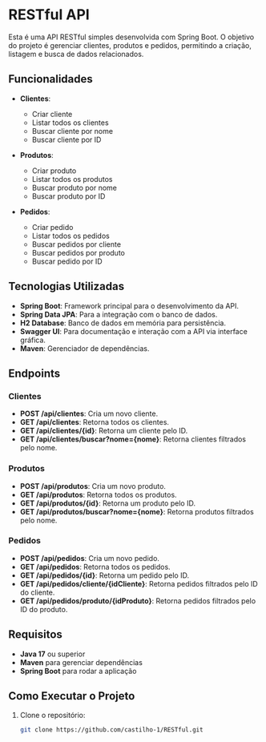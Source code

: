 # RESTful API

Esta é uma API RESTful simples desenvolvida com Spring Boot. O objetivo do projeto é gerenciar clientes, produtos e pedidos, permitindo a criação, listagem e busca de dados relacionados.

## Funcionalidades

- **Clientes**:
  - Criar cliente
  - Listar todos os clientes
  - Buscar cliente por nome
  - Buscar cliente por ID

- **Produtos**:
  - Criar produto
  - Listar todos os produtos
  - Buscar produto por nome
  - Buscar produto por ID

- **Pedidos**:
  - Criar pedido
  - Listar todos os pedidos
  - Buscar pedidos por cliente
  - Buscar pedidos por produto
  - Buscar pedido por ID

## Tecnologias Utilizadas

- **Spring Boot**: Framework principal para o desenvolvimento da API.
- **Spring Data JPA**: Para a integração com o banco de dados.
- **H2 Database**: Banco de dados em memória para persistência.
- **Swagger UI**: Para documentação e interação com a API via interface gráfica.
- **Maven**: Gerenciador de dependências.

## Endpoints

### Clientes

- **POST /api/clientes**: Cria um novo cliente.
- **GET /api/clientes**: Retorna todos os clientes.
- **GET /api/clientes/{id}**: Retorna um cliente pelo ID.
- **GET /api/clientes/buscar?nome={nome}**: Retorna clientes filtrados pelo nome.

### Produtos

- **POST /api/produtos**: Cria um novo produto.
- **GET /api/produtos**: Retorna todos os produtos.
- **GET /api/produtos/{id}**: Retorna um produto pelo ID.
- **GET /api/produtos/buscar?nome={nome}**: Retorna produtos filtrados pelo nome.

### Pedidos

- **POST /api/pedidos**: Cria um novo pedido.
- **GET /api/pedidos**: Retorna todos os pedidos.
- **GET /api/pedidos/{id}**: Retorna um pedido pelo ID.
- **GET /api/pedidos/cliente/{idCliente}**: Retorna pedidos filtrados pelo ID do cliente.
- **GET /api/pedidos/produto/{idProduto}**: Retorna pedidos filtrados pelo ID do produto.

## Requisitos

- **Java 17** ou superior
- **Maven** para gerenciar dependências
- **Spring Boot** para rodar a aplicação

## Como Executar o Projeto

1. Clone o repositório:

   ```bash
   git clone https://github.com/castilho-1/RESTful.git
